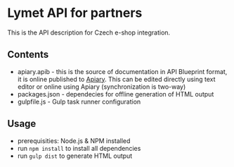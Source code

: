 # Lymet API for partners

This is the API description for Czech e-shop integration.


## Contents
- apiary.apib - this is the source of documentation in API Blueprint format, it is online published to [Apiary](https://lymetapi.docs.apiary.io). This can be edited directly using text editor or online using Apiary (synchronization is two-way)
- packages.json - dependecies for offline generation of HTML output
- gulpfile.js - Gulp task runner configuration

## Usage
- prerequisities: Node.js & NPM installed
- run `npm install` to install all dependencies
- run `gulp dist` to generate HTML output

